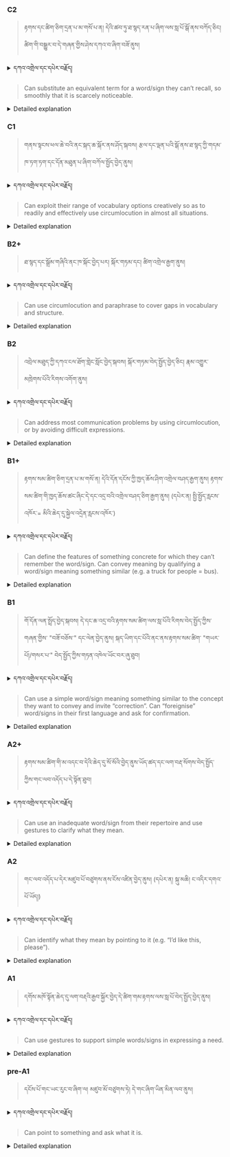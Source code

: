 ### C2
<!-- panels:start -->
<!-- div:left-panel -->

> རྟགས་དང་ཚིག་ཅིག་དྲན་པ་མ་གསོ་པ་ན། དེའི་ཚབ་ཏུ་ཐ་སྙད་རན་པ་ཞིག་ལས་སླ་པོ་སྒོ་ནས་བཀོད་ཅིང། ཚིག་གི་བསྒྱུར་བ་དེ་གཞན་གྱིས་ཤེས་དཀའ་བ་ཞིག་བཟོ་ནུས། 



<details>
  <summary>དཀའ་འགྲེལ་དང་དཔེར་བརྗོད།</summary>

བདག་གིས་དེ་ལྷག་ཏུ་སྟབས་བདེའི་ཆ་ཤས་སུ་དབྱེ་རུ་བཅུག་པ་སྟེ།

1.སྐད་ཆ་དྭངས་ཤིང་གསལ་བ་སྟེ། འདིས་ཁྱོད་ཀྱིས་གོ་བདེ་ཤེས་སླ་བའི་ཐབས་ལ་བརྟེན་ནས་བཤད་ཆོག་པ་དང་འབྲི་ཆོག་པ་མཚོན་ ཁྱེད་ཀྱིས་དོན་སྙིང་ལྡན་པའི་ཚིག་བཀོལ་ནས་ཉན་མཁན་དང་ཀློག་པ་པོ་རྣམས་ལ་མཚོན་ན་རྙོག་འཛིང་ཆེན་པོ་མེད།
དཔེ་མཚོན་འདི་ལྟར། "དེ་རིང་གི་ནམ་མཁའ་ཧ་ཅང་སྔོ་"ཞེས་པ་ནི་སྟབས་བདེ་ཞིང་གསལ་བའི་ཚིག་གྲུབ་ཤིག་རེད།
</details>


<!-- div:right-panel -->

> Can substitute an equivalent term for a word/sign they can’t recall, so smoothly that it is scarcely noticeable.



<details>

  <summary>Detailed explanation</summary>


It means the person can smoothly replace a word or sign they can't recall with an equivalent term. They do this so seamlessly that it is hardly noticeable to the listener.

</details>

<!-- panels:end -->




### C1
<!-- panels:start -->
<!-- div:left-panel -->

>  གནས་སྟངས་ཕལ་ཆེ་བའི་ནང་སྐད་ཆ་སྐོར་ནས་ཤོད་སྐབས། རྩལ་དང་ལྡན་པའི་སྒོ་ནས་ཐ་སྙད་ཀྱི་གདམ་ཁ་ཏག་ཏག་དང་དོན་མཐུན་པ་ཞིག་བཀོལ་སྤྱོད་བྱེད་ནུས། 


<details>
  <summary>དཀའ་འགྲེལ་དང་དཔེར་བརྗོད།</summary>

བདག་གིས་དེ་ལྷག་ཏུ་སྟབས་བདེའི་ཆ་ཤས་སུ་དབྱེ་རུ་བཅུག་པ་སྟེ།

1.སྐད་ཆ་དྭངས་ཤིང་གསལ་བ་སྟེ། འདིས་ཁྱོད་ཀྱིས་གོ་བདེ་ཤེས་སླ་བའི་ཐབས་ལ་བརྟེན་ནས་བཤད་ཆོག་པ་དང་འབྲི་ཆོག་པ་མཚོན་ ཁྱེད་ཀྱིས་དོན་སྙིང་ལྡན་པའི་ཚིག་བཀོལ་ནས་ཉན་མཁན་དང་ཀློག་པ་པོ་རྣམས་ལ་མཚོན་ན་རྙོག་འཛིང་ཆེན་པོ་མེད།
དཔེ་མཚོན་འདི་ལྟར། "དེ་རིང་གི་ནམ་མཁའ་ཧ་ཅང་སྔོ་"ཞེས་པ་ནི་སྟབས་བདེ་ཞིང་གསལ་བའི་ཚིག་གྲུབ་ཤིག་རེད།
</details>

<!-- div:right-panel -->

>Can exploit their range of vocabulary options creatively so as to readily and effectively use circumlocution in almost all situations.



<details>

  <summary>Detailed explanation</summary>

It means the person can creatively utilize their vocabulary options to employ circumlocution effectively in nearly all situations. Circumlocution refers to the ability to express oneself when encountering a word or concept that is not readily recalled by using alternative words or descriptions. They can do this readily and successfully, allowing them to communicate effectively even when specific terms may not be immediately accessible.

</details>

<!-- panels:end -->




### B2+
<!-- panels:start -->
<!-- div:left-panel -->

> ཐ་སྙད་དང་སྒྲོམ་གཞིའི་ནང་ཁ་སྐོང་བྱེད་པར། སྐོར་གཏམ་དང། ཚིག་འགྲེལ་རྒྱག་ནུས།



<details>
  <summary>དཀའ་འགྲེལ་དང་དཔེར་བརྗོད།</summary>

བདག་གིས་དེ་ལྷག་ཏུ་སྟབས་བདེའི་ཆ་ཤས་སུ་དབྱེ་རུ་བཅུག་པ་སྟེ།

1.སྐད་ཆ་དྭངས་ཤིང་གསལ་བ་སྟེ། འདིས་ཁྱོད་ཀྱིས་གོ་བདེ་ཤེས་སླ་བའི་ཐབས་ལ་བརྟེན་ནས་བཤད་ཆོག་པ་དང་འབྲི་ཆོག་པ་མཚོན་ ཁྱེད་ཀྱིས་དོན་སྙིང་ལྡན་པའི་ཚིག་བཀོལ་ནས་ཉན་མཁན་དང་ཀློག་པ་པོ་རྣམས་ལ་མཚོན་ན་རྙོག་འཛིང་ཆེན་པོ་མེད།
དཔེ་མཚོན་འདི་ལྟར། "དེ་རིང་གི་ནམ་མཁའ་ཧ་ཅང་སྔོ་"ཞེས་པ་ནི་སྟབས་བདེ་ཞིང་གསལ་བའི་ཚིག་གྲུབ་ཤིག་རེད།
</details>


<!-- div:right-panel -->

>Can use circumlocution and paraphrase to cover gaps in vocabulary and structure.



<details>

  <summary>Detailed explanation</summary>


It means the person can employ circumlocution and paraphrasing techniques to compensate for gaps in their vocabulary and sentence structure. When encountering a word or structure they are not familiar with, they can find alternative ways to express the same idea using different words or phrases. This enables them to communicate effectively despite any limitations in their vocabulary or grammatical knowledge.

</details>

<!-- panels:end -->




### B2
<!-- panels:start -->
<!-- div:left-panel -->

> འབྲེལ་མཐུད་ཀྱི་དཀའ་ངལ་ཐོག་གླེང་སློང་བྱེད་སྐབས། སྐོར་གཏམ་བེད་སྤྱོད་བྱེད་ཅིང། རྣམ་འགྱུར་མཁྲེགས་པོའི་རིགས་འགོག་ནུས།



<details>
  <summary>དཀའ་འགྲེལ་དང་དཔེར་བརྗོད།</summary>

བདག་གིས་དེ་ལྷག་ཏུ་སྟབས་བདེའི་ཆ་ཤས་སུ་དབྱེ་རུ་བཅུག་པ་སྟེ།

1.སྐད་ཆ་དྭངས་ཤིང་གསལ་བ་སྟེ། འདིས་ཁྱོད་ཀྱིས་གོ་བདེ་ཤེས་སླ་བའི་ཐབས་ལ་བརྟེན་ནས་བཤད་ཆོག་པ་དང་འབྲི་ཆོག་པ་མཚོན་ ཁྱེད་ཀྱིས་དོན་སྙིང་ལྡན་པའི་ཚིག་བཀོལ་ནས་ཉན་མཁན་དང་ཀློག་པ་པོ་རྣམས་ལ་མཚོན་ན་རྙོག་འཛིང་ཆེན་པོ་མེད།
དཔེ་མཚོན་འདི་ལྟར། "དེ་རིང་གི་ནམ་མཁའ་ཧ་ཅང་སྔོ་"ཞེས་པ་ནི་སྟབས་བདེ་ཞིང་གསལ་བའི་ཚིག་གྲུབ་ཤིག་རེད།
</details>


<!-- div:right-panel -->

> Can address most communication problems by using circumlocution, or by avoiding difficult expressions.




<details>

  <summary>Detailed explanation</summary>

It means the person can effectively overcome most communication problems by utilizing circumlocution or by avoiding complex expressions. When encountering difficulties in conveying a particular idea or using specific words or phrases, they can find alternative ways to express themselves or opt for simpler language. This ability allows them to navigate and resolve communication challenges successfully.

</details>

<!-- panels:end -->






### B1+
<!-- panels:start -->
<!-- div:left-panel -->

> རྟགས་སམ་ཚིག་ཅིག་དྲན་པ་མ་གསོ་ན། དེའི་དོན་དངོས་ཀྱི་ཁྱད་ཆོས་ཤིག་འགྲེལ་བཤད་རྒྱག་ནུས། 
རྟགས་སམ་ཚིག་གི་ཁྱད་ཆོས་ཚང་ཞིང་དེ་དང་འདྲ་བའི་འགྲེལ་བཤད་ཅིག་རྒྱག་ནུས། (དཔེར་ན། སྤྱི་སྤྱོད་རླངས་འཁོར་= མིའི་ཆེད་དུ་སྐྱེལ་འདྲེན་རླངས་འཁོར་)



<details>
  <summary>དཀའ་འགྲེལ་དང་དཔེར་བརྗོད།</summary>

བདག་གིས་དེ་ལྷག་ཏུ་སྟབས་བདེའི་ཆ་ཤས་སུ་དབྱེ་རུ་བཅུག་པ་སྟེ།

1.སྐད་ཆ་དྭངས་ཤིང་གསལ་བ་སྟེ། འདིས་ཁྱོད་ཀྱིས་གོ་བདེ་ཤེས་སླ་བའི་ཐབས་ལ་བརྟེན་ནས་བཤད་ཆོག་པ་དང་འབྲི་ཆོག་པ་མཚོན་ ཁྱེད་ཀྱིས་དོན་སྙིང་ལྡན་པའི་ཚིག་བཀོལ་ནས་ཉན་མཁན་དང་ཀློག་པ་པོ་རྣམས་ལ་མཚོན་ན་རྙོག་འཛིང་ཆེན་པོ་མེད།
དཔེ་མཚོན་འདི་ལྟར། "དེ་རིང་གི་ནམ་མཁའ་ཧ་ཅང་སྔོ་"ཞེས་པ་ནི་སྟབས་བདེ་ཞིང་གསལ་བའི་ཚིག་གྲུབ་ཤིག་རེད།
</details>

<!-- div:right-panel -->

> Can define the features of something concrete for which they can’t remember the word/sign.
Can convey meaning by qualifying a word/sign meaning something similar (e.g. a truck for people = bus).




<details>

  <summary>Detailed explanation</summary>

It means the person can describe the characteristics or features of a concrete object or concept when they cannot recall the specific word or sign for it. They can convey the intended meaning by providing qualifiers or descriptions that relate to something similar. For example, if they can't remember the word or sign for "bus," they may describe it as a "truck for people." This skill enables them to effectively communicate and compensate for any gaps in their vocabulary.

</details>

<!-- panels:end -->

### B1
<!-- panels:start -->
<!-- div:left-panel -->

> གོ་དོན་ལན་སྤྲོད་བྱེད་སྐབས། དེ་དང་ཆ་འདྲ་བའི་རྟགས་སམ་ཚིག་ལས་སླ་པོའི་རིགས་བེད་སྤྱོད་ཀྱིས་གཞན་གྱིས་ "བཟོ་བཅོས་" དང་ལེན་བྱེད་ནུས། 
སྐད་ཡིག་དང་པོའི་ནང་ནས་རྟགས་སམ་ཚིག་ "གཡར་པོ།/གསར་པ་" བེད་སྤྱོད་ཀྱིས་གཏན་འཁེལ་ཡོང་བར་ཞུ་ཐུབ། 



<details>
  <summary>དཀའ་འགྲེལ་དང་དཔེར་བརྗོད།</summary>

བདག་གིས་དེ་ལྷག་ཏུ་སྟབས་བདེའི་ཆ་ཤས་སུ་དབྱེ་རུ་བཅུག་པ་སྟེ།

1.སྐད་ཆ་དྭངས་ཤིང་གསལ་བ་སྟེ། འདིས་ཁྱོད་ཀྱིས་གོ་བདེ་ཤེས་སླ་བའི་ཐབས་ལ་བརྟེན་ནས་བཤད་ཆོག་པ་དང་འབྲི་ཆོག་པ་མཚོན་ ཁྱེད་ཀྱིས་དོན་སྙིང་ལྡན་པའི་ཚིག་བཀོལ་ནས་ཉན་མཁན་དང་ཀློག་པ་པོ་རྣམས་ལ་མཚོན་ན་རྙོག་འཛིང་ཆེན་པོ་མེད།
དཔེ་མཚོན་འདི་ལྟར། "དེ་རིང་གི་ནམ་མཁའ་ཧ་ཅང་སྔོ་"ཞེས་པ་ནི་སྟབས་བདེ་ཞིང་གསལ་བའི་ཚིག་གྲུབ་ཤིག་རེད།
</details>

<!-- div:right-panel -->

> Can use a simple word/sign meaning something similar to the concept they want to convey and invite “correction”.
Can “foreignise” word/signs in their first language and ask for confirmation.




<details>

  <summary>Detailed explanation</summary>

It means the person can use a simple word or sign that represents a similar concept to what they want to convey, and then invite others to correct or clarify if needed. They can also use words or signs from their first language and ask for confirmation or verification. This strategy helps them communicate effectively by using approximate terms and seeking feedback to ensure accurate understanding.
</details>

<!-- panels:end -->





### A2+
<!-- panels:start -->
<!-- div:left-panel -->

> རྟགས་སམ་ཚིག་གི་མ་འདང་བ་དེའི་ཆེད་དུ་སོ་སོའི་བྱེད་ནུས་ཡོད་ཚད་དང་ལག་བརྡ་སོགས་བེད་སྤྱོད་ཀྱིས་གང་ལབ་འདོད་པ་དེ་སྟོན་ཐུབ། 

<details>
  <summary>དཀའ་འགྲེལ་དང་དཔེར་བརྗོད།</summary>

བདག་གིས་དེ་ལྷག་ཏུ་སྟབས་བདེའི་ཆ་ཤས་སུ་དབྱེ་རུ་བཅུག་པ་སྟེ།

1.སྐད་ཆ་དྭངས་ཤིང་གསལ་བ་སྟེ། འདིས་ཁྱོད་ཀྱིས་གོ་བདེ་ཤེས་སླ་བའི་ཐབས་ལ་བརྟེན་ནས་བཤད་ཆོག་པ་དང་འབྲི་ཆོག་པ་མཚོན་ ཁྱེད་ཀྱིས་དོན་སྙིང་ལྡན་པའི་ཚིག་བཀོལ་ནས་ཉན་མཁན་དང་ཀློག་པ་པོ་རྣམས་ལ་མཚོན་ན་རྙོག་འཛིང་ཆེན་པོ་མེད།
དཔེ་མཚོན་འདི་ལྟར། "དེ་རིང་གི་ནམ་མཁའ་ཧ་ཅང་སྔོ་"ཞེས་པ་ནི་སྟབས་བདེ་ཞིང་གསལ་བའི་ཚིག་གྲུབ་ཤིག་རེད།
</details>

<!-- div:right-panel -->

> Can use an inadequate word/sign from their repertoire and use gestures to clarify what they mean.



<details>

  <summary>Detailed explanation</summary>


It means the person can use a word or sign from their limited repertoire that may not fully convey their intended meaning. However, they can supplement it with gestures or non-verbal cues to provide additional clarification and help the listener understand their intended message. This combination of verbal and non-verbal communication allows them to compensate for any inadequacy in their vocabulary or signs and enhance understanding.

</details>

<!-- panels:end -->



### A2
<!-- panels:start -->
<!-- div:left-panel -->

> གང་ལབ་འདོད་པ་དེར་མཛུབ་པོ་བཙུགས་ནས་ངོས་འཛིན་བྱེད་ནུས། (དཔེར་ན། སྐུ་མཆི། ང་འདིར་དགའ་པོ་ཡོད།) 

<details>
  <summary>དཀའ་འགྲེལ་དང་དཔེར་བརྗོད།</summary>

བདག་གིས་དེ་ལྷག་ཏུ་སྟབས་བདེའི་ཆ་ཤས་སུ་དབྱེ་རུ་བཅུག་པ་སྟེ།

1.སྐད་ཆ་དྭངས་ཤིང་གསལ་བ་སྟེ། འདིས་ཁྱོད་ཀྱིས་གོ་བདེ་ཤེས་སླ་བའི་ཐབས་ལ་བརྟེན་ནས་བཤད་ཆོག་པ་དང་འབྲི་ཆོག་པ་མཚོན་ ཁྱེད་ཀྱིས་དོན་སྙིང་ལྡན་པའི་ཚིག་བཀོལ་ནས་ཉན་མཁན་དང་ཀློག་པ་པོ་རྣམས་ལ་མཚོན་ན་རྙོག་འཛིང་ཆེན་པོ་མེད།
དཔེ་མཚོན་འདི་ལྟར། "དེ་རིང་གི་ནམ་མཁའ་ཧ་ཅང་སྔོ་"ཞེས་པ་ནི་སྟབས་བདེ་ཞིང་གསལ་བའི་ཚིག་གྲུབ་ཤིག་རེད།
</details>

<!-- div:right-panel -->

> Can identify what they mean by pointing to it (e.g. “I’d like this, please”).


<details>

  <summary>Detailed explanation</summary>

It means the person can indicate or identify what they mean by using gestures or pointing to the object or item they are referring to. For example, they can say "I'd like this, please" while pointing at the specific item they desire. This method of non-verbal communication helps them convey their intentions and preferences effectively, even when they may have difficulty finding the exact words or signs.

</details>

<!-- panels:end -->




### A1
<!-- panels:start -->
<!-- div:left-panel -->

>དགོས་མཁོ་སྟོན་ཆེད་དུ་ལག་བརྡའི་རྒྱབ་སྐྱོར་བྱེད་དེ་ཚིག་གམ་རྟགས་ལས་སླ་པོ་བེད་སྤྱོད་བྱེད་ནུས། 

 
<details>
  <summary>དཀའ་འགྲེལ་དང་དཔེར་བརྗོད།</summary>

བདག་གིས་དེ་ལྷག་ཏུ་སྟབས་བདེའི་ཆ་ཤས་སུ་དབྱེ་རུ་བཅུག་པ་སྟེ།

1.སྐད་ཆ་དྭངས་ཤིང་གསལ་བ་སྟེ། འདིས་ཁྱོད་ཀྱིས་གོ་བདེ་ཤེས་སླ་བའི་ཐབས་ལ་བརྟེན་ནས་བཤད་ཆོག་པ་དང་འབྲི་ཆོག་པ་མཚོན་ ཁྱེད་ཀྱིས་དོན་སྙིང་ལྡན་པའི་ཚིག་བཀོལ་ནས་ཉན་མཁན་དང་ཀློག་པ་པོ་རྣམས་ལ་མཚོན་ན་རྙོག་འཛིང་ཆེན་པོ་མེད།
དཔེ་མཚོན་འདི་ལྟར། "དེ་རིང་གི་ནམ་མཁའ་ཧ་ཅང་སྔོ་"ཞེས་པ་ནི་སྟབས་བདེ་ཞིང་གསལ་བའི་ཚིག་གྲུབ་ཤིག་རེད།
</details>

<!-- div:right-panel -->

> Can use gestures to support simple words/signs in expressing a need.



<details>

  <summary>Detailed explanation</summary>

It means the person can utilize gestures to enhance the meaning of simple words or signs when expressing a need. They can combine verbal or signed expressions with appropriate hand gestures or body movements to reinforce their message and effectively convey their requirements. These gestures serve as additional support to aid in clear communication of their needs.

</details>

<!-- panels:end -->




### pre-A1
<!-- panels:start -->
<!-- div:left-panel -->

>  དངོས་པོ་གང་ཡང་རུང་བ་ཞིག་ལ། མཛུབ་མོ་བཙུགས་ཏེ། དེ་གང་ཞིག་ཡིན་མིན་ལབ་ནུས། 

<details>
  <summary>དཀའ་འགྲེལ་དང་དཔེར་བརྗོད།</summary>

བདག་གིས་དེ་ལྷག་ཏུ་སྟབས་བདེའི་ཆ་ཤས་སུ་དབྱེ་རུ་བཅུག་པ་སྟེ།

1.སྐད་ཆ་དྭངས་ཤིང་གསལ་བ་སྟེ། འདིས་ཁྱོད་ཀྱིས་གོ་བདེ་ཤེས་སླ་བའི་ཐབས་ལ་བརྟེན་ནས་བཤད་ཆོག་པ་དང་འབྲི་ཆོག་པ་མཚོན་ ཁྱེད་ཀྱིས་དོན་སྙིང་ལྡན་པའི་ཚིག་བཀོལ་ནས་ཉན་མཁན་དང་ཀློག་པ་པོ་རྣམས་ལ་མཚོན་ན་རྙོག་འཛིང་ཆེན་པོ་མེད།
དཔེ་མཚོན་འདི་ལྟར། "དེ་རིང་གི་ནམ་མཁའ་ཧ་ཅང་སྔོ་"ཞེས་པ་ནི་སྟབས་བདེ་ཞིང་གསལ་བའི་ཚིག་གྲུབ་ཤིག་རེད།
</details>

<!-- div:right-panel -->

> Can point to something and ask what it is.


<details>

  <summary>Detailed explanation</summary>

It means the person can use pointing as a way to indicate an object and ask for its identification. They can direct attention to something specific and inquire about its name or description by simply pointing to it. This allows them to seek clarification and expand their vocabulary by learning the names or terms associated with various objects or concepts.

</details>

<!-- panels:end -->

